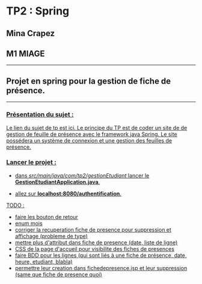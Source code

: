 # TP2 : Spring

## Mina Crapez
## M1 MIAGE

-------------------

## Projet en spring pour la gestion de fiche de présence. ##

------------------

### <u> Présentation du sujet :<u>

Le lien du sujet de tp est [ici](https://www.fil.univ-lille.fr/~seinturi/m1/carmiage/tp2.pdf).
Le principe du TP est de coder un site de de gestion de feuille de présence avec le framework java Spring.
Le site possédera un système de connexion et une gestion des feuilles de présence.

### <u> Lancer le projet :<u>

- dans *src/main/java/com/tp2/gestionEtudiant* lancer le **GestionEtudiantApplication.java**.

- allez sur **localhost:8080/authentification**.

TODO :

- faire les bouton de retour
- enum mois
- corriger la recuperation fiche de presence pour suppression et affichage (probleme de type)
- mettre plus d'attribut dans fiche de presence (date, liste de ligne)
- CSS de la page d'accueil pour visibilite des fiches de presences
- faire BDD pour les lignes (qui sont liés à une fiche de présence, date, heure, etudiant, blabla)
- permettre leur creation dans fichedepresence.jsp et leur suppression (same que fiche de presence quoi)